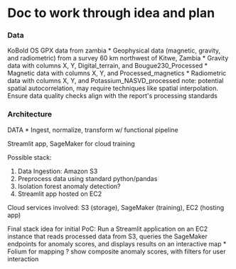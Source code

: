 # Doc to work through idea and plan


### Data

KoBold OS GPX data from zambia
    * Geophysical data (magnetic, gravity, and radiometric) from a survey 60 km northwest of Kitwe, Zambia
        * Gravity data with columns X, Y, Digital_terrain, and Bougue230_Processed
        * Magnetic data with columns X, Y, and Processed_magnetics
        * Radiometric data with columns X, Y, and Potassium_NASVD_processed
    note: potential spatial autocorrelation, may require techniques like spatial interpolation. Ensure data quality checks align with the report's processing standards

### Architecture

DATA
    * Ingest, normalize, transform w/ functional pipeline


Streamlit app, SageMaker for cloud training


Possible stack:

1. Data Ingestion: Amazon S3
2. Preprocess data using standard python/pandas
3. Isolation forest anomaly detection?
4. Streamlit app hosted on EC2

Cloud services involved: S3 (storage), SageMaker (training), EC2 (hosting app)


Final stack idea for initial PoC:
    Run a Streamlit application on an EC2 instance that reads processed data from S3, queries the SageMaker endpoints for anomaly scores, and displays results on an interactive map
        * Folium for mapping ? show composite anomaly scores, with filters for user interaction